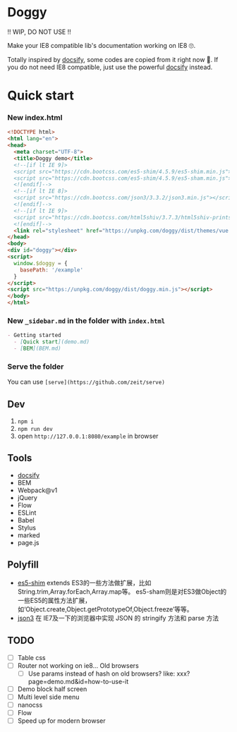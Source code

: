 # Doggy

!! WIP, DO NOT USE !!

Make your IE8 compatible lib's documentation working on IE8 🙄.

Totally inspired by [docsify](https://github.com/QingWei-Li/docsify), some codes are copied from it right now 🤒. If you do not need IE8 compatible, just use the powerful [docsify](https://github.com/QingWei-Li/docsify) instead.

# Quick start

### New index.html

```html
<!DOCTYPE html>
<html lang="en">
<head>
  <meta charset="UTF-8">
  <title>Doggy demo</title>
  <!--[if lt IE 9]>
  <script src="https://cdn.bootcss.com/es5-shim/4.5.9/es5-shim.min.js"></script>
  <script src="https://cdn.bootcss.com/es5-shim/4.5.9/es5-sham.min.js"></script>
  <![endif]-->
  <!--[if lt IE 8]>
  <script src="https://cdn.bootcss.com/json3/3.3.2/json3.min.js"></script>
  <![endif]-->
  <!--[if lt IE 9]>
  <script src="https://cdn.bootcss.com/html5shiv/3.7.3/html5shiv-printshiv.min.js"></script>
  <![endif]-->
  <link rel="stylesheet" href="https://unpkg.com/doggy/dist/themes/vue.min.css">
</head>
<body>
<div id="doggy"></div>
<script>
  window.$doggy = {
    basePath: '/example'
  }
</script>
<script src="https://unpkg.com/doggy/dist/doggy.min.js"></script>
</body>
</html>

```

### New `_sidebar.md` in the folder with `index.html`

```markdown
- Getting started
  - [Quick start](demo.md)
  - [BEM](BEM.md)
```

### Serve the folder
You can use `[serve](https://github.com/zeit/serve)`

## Dev

1. `npm i`
2. `npm run dev`
3. open `http://127.0.0.1:8080/example` in browser


## Tools

* [docsify](https://github.com/QingWei-Li/docsify)
* BEM
* Webpack@v1
* jQuery
* Flow
* ESLint
* Babel
* Stylus
* marked
* page.js
  
## Polyfill

* [es5-shim](https://github.com/es-shims/es5-shim) extends ES3的一些方法做扩展，比如String.trim,Array.forEach,Array.map等。
es5-sham则是对ES3做Object的一些ES5的属性方法扩展，如‘Object.create,Object.getPrototypeOf,Object.freeze’等等。
* [json3](https://github.com/bestiejs/json3) 在 IE7及一下的浏览器中实现 JSON 的 stringify 方法和 parse 方法

## TODO

* [ ] Table css
* [ ] Router not working on ie8... Old browsers
  * [ ] Use params instead of hash on old browsers? like: xxx?page=demo.md&id=how-to-use-it

* [ ] Demo block half screen
* [ ] Multi level side menu
* [ ] nanocss
* [ ] Flow
* [ ] Speed up for modern browser
